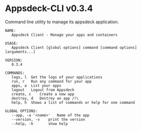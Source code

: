 Appsdeck-CLI v0.3.4
=====================

Command line utility to manage its appsdeck application.

```
NAME:
   Appsdeck Client - Manage your apps and containers

USAGE:
   Appsdeck Client [global options] command [command options] [arguments...]

VERSION:
   0.3.4

COMMANDS:
   logs, l	Get the logs of your applications
   run, r	Run any command for your app
   apps, a	List your apps
   logout	Logout from Appsdeck
   create, c	Create a new app
   destroy, d	Destroy an app /!\
   help, h	Shows a list of commands or help for one command
   
GLOBAL OPTIONS:
   --app, -a '<name>'	Name of the app
   --version, -v	print the version
   --help, -h		show help
```
